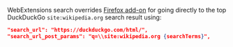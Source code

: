 WebExtensions search overrides [Firefox add-on](https://addons.mozilla.org/en-US/firefox/addon/duckduckgo-wikipedia/) for going directly to the top DuckDuckGo ```site:wikipedia.org``` search result using:

```json
"search_url": "https://duckduckgo.com/html/",
"search_url_post_params": "q=\\site:wikipedia.org {searchTerms}",
```